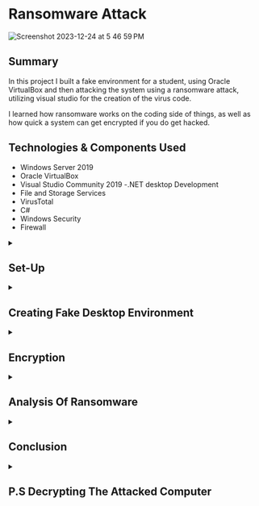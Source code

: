 # Ransomware Attack

![Screenshot 2023-12-24 at 5 46 59 PM](https://github.com/EricMcclellan1/ransomware-attack/assets/147299619/e22ff71d-fc02-4128-bb18-857c302d138c)

## Summary

In this project I built a fake environment for a student, using Oracle VirtualBox and then attacking the system using a ransomware attack, utilizing visual studio for the creation of the virus code.  

I learned how ransomware works on the coding side of things, as well as how quick a system can get encrypted if you do get hacked.


## Technologies & Components Used

- Windows Server 2019
- Oracle VirtualBox
- Visual Studio Community 2019 
	-.NET desktop Development
- File and Storage Services
- VirusTotal
- C#
- Windows Security
- Firewall


<details> 
  <summary><h2>Set-Up</h2></summary>
	
I worked with virtualBox to create the fake student environment, (making sure to not use my personal pc/mac since we are dealing with viruses) using a windows 2019 ISO.

![1 student account](https://github.com/EricMcclellan1/ransomware-attack/assets/147299619/5cd5ad1b-7970-43aa-b241-834098a8b755)

From here, I downloaded Visual Studio Community 2019 for our coding part, as well as being sure to download the ‘.NET desktop development’ workload as well before completion.

![2 download](https://github.com/EricMcclellan1/ransomware-attack/assets/147299619/5a8587a4-5a23-4d15-97f3-7657e2e6776f)

![3 visual 2019](https://github.com/EricMcclellan1/ransomware-attack/assets/147299619/c716c6ac-18fc-47d7-bb9d-add03f6f0bff)

After getting this, the last set-up step was getting the ransomware project files from online. From there, I created a folder named “Safe_Folder” and placed it in our C: Drive so that it wouldn’t be affected by our ransomware attack (that will attack other on the machine as well as being able to be manipulated/decrypted later without any issue.

![4 folder 1](https://github.com/EricMcclellan1/ransomware-attack/assets/147299619/4609427e-30f2-40a8-956c-5ed4343a7caf)

![4 folder 2](https://github.com/EricMcclellan1/ransomware-attack/assets/147299619/726e3bcd-1565-4d1e-a6d2-bf6bf980d009)

</details>



<details> 
  <summary><h2>Creating Fake Desktop Environment</h2></summary>


Now to the fun stuff! To make the environment feel more authentic I created fake files, created folders and saved images throughout the machine which covered Desktop, Documents and Picture directories.

![5 before pic](https://github.com/EricMcclellan1/ransomware-attack/assets/147299619/a6a79981-de1f-49f5-82bf-c79f9d533d25)

</details>

<details> 
  <summary><h2>Encryption</h2></summary>

After disabling our Windows Security (to protect our virus from possibly getting detected) in the VM, I then opened up our ransomware project that I downloaded and placed in our “Safe_Folder” previously through VisualStudio to see the current code, it’s GUI and make any customizations that I see fit.

![6 gui 1](https://github.com/EricMcclellan1/ransomware-attack/assets/147299619/bfbf236e-0705-47bd-8919-6518ff654255)

![7 code](https://github.com/EricMcclellan1/ransomware-attack/assets/147299619/9ab39285-a7b9-4c20-ae7c-1e6a70357a75)

Afterwards, I ran the ransomware .exe file and watched live as the files across the 3 directories became infected. You can recognize the infected files by the image becoming blank beside the file name as well as “.jcrypt” being added to the end of each file.

![8 being encrypted](https://github.com/EricMcclellan1/ransomware-attack/assets/147299619/af747943-aa3a-4298-bca9-0027b61e35eb)

![9 finished files 2](https://github.com/EricMcclellan1/ransomware-attack/assets/147299619/bc4d435b-fc59-412e-b328-58d1349734d0)

After all of the files were finished being encrypted, our pop-up showed up on the screen, notifying the “victim” that their files have been encrypted, and to send us 5 bitcoins to an address and email for transaction confirmation.

![10 encrypted](https://github.com/EricMcclellan1/ransomware-attack/assets/147299619/a337ba16-aa5c-48d1-8c62-456f21675ad1)

In addition to this, a new file is created on the desktop notifying the user that the files are encrypted with the log of each of the file and what directories they were in, with the previous info from the GUI present as well.

![11 recovery file left for victimes](https://github.com/EricMcclellan1/ransomware-attack/assets/147299619/50e38dd5-39d1-4a09-b317-d942f51e739c)

</details>


<details> 
  <summary><h2>Analysis Of Ransomware</h2></summary>

Lastly, I used VirustTotal to analyze our ransomware that we just used.

![12 VIRUST TOTAL Home](https://github.com/EricMcclellan1/ransomware-attack/assets/147299619/697f177d-ad82-4a6b-be16-0cdaf2520331)

From here, we’re able to see that our malware was detected by 46 out of 72 machines.

![13 virus being flagged](https://github.com/EricMcclellan1/ransomware-attack/assets/147299619/291fae8b-cc2a-446d-a452-283637e057aa)

In the details section, we can also find more info regarding the malware including the MD5 & Sha256 hashing.

![14 details virus](https://github.com/EricMcclellan1/ransomware-attack/assets/147299619/d5b722a3-dd3a-4470-8a67-e1d26c4db1c3)

The ones that weren’t able to detect our malware were probably because their anti-virus engine used signature-based detection whereas are code was customized.


![15 DIDN'T CATCH IT! (WRITE NOTES ON WHY FROM VIDEO)](https://github.com/EricMcclellan1/ransomware-attack/assets/147299619/931d2491-751c-4df2-bdf0-57abc29c20d6)

</details>

<details> 
  <summary><h2>Conclusion</h2></summary>


In closing, this project gave me the ability to learn more about malware from an attackers prospective as well as a user. In addition to using new services like visual studio, and manipulating C# code I was to get more hands-on experience as an attacker and how to find and use malware to put myself in the shoes of a Red Teamer.

</details>

<details> 
  <summary><h2>P.S Decrypting The Attacked Computer</h2></summary>

I was also able to get the decryption files for this malware as well, so if you were following along you can gift yourself 5 bitcoins lol and then send yourself the decryption .exe and run that to decrypt your environment to get that perspective as well.


![16 decryp](https://github.com/EricMcclellan1/ransomware-attack/assets/147299619/e7c69d27-24a4-4b2c-893a-182d264e3c37)

</details>







